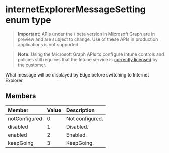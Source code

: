 ﻿# internetExplorerMessageSetting enum type

> **Important:** APIs under the / beta version in Microsoft Graph are in preview and are subject to change. Use of these APIs in production applications is not supported.

> **Note:** Using the Microsoft Graph APIs to configure Intune controls and policies still requires that the Intune service is [correctly licensed](https://go.microsoft.com/fwlink/?linkid=839381) by the customer.

What message will be displayed by Edge before switching to Internet Explorer.
## Members
|Member|Value|Description|
|:---|:---|:---|
|notConfigured|0|Not configured.|
|disabled|1|Disabled.|
|enabled|2|Enabled.|
|keepGoing|3|KeepGoing.|











